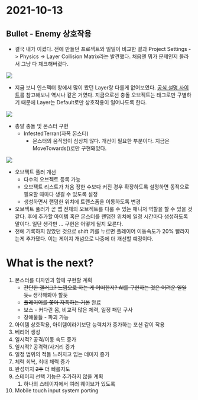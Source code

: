 # 2021-10-13

## Bullet - Enemy 상호작용

- 결국 내가 이겼다. 전에 만들던 프로젝트와 일일이 비교한 결과 Project Settings -> Physics -> Layer Collision Matrix라는 발견했다. 처음엔 뭐가 문제인지 몰라서 그냥 다 체크해버렸다. 

<img src="https://user-images.githubusercontent.com/45554623/137132301-dcba8e2c-b8c7-4cf9-857a-3eef8c26c894.png">

- 지금 보니 인스펙터 창에서 많이 봤던 Layer랑 다를게 없어보였다. [공식 설명 사이트](https://docs.unity3d.com/Manual/LayerBasedCollision.html)를 참고해보니 역시나 같은 거였다. 지금으로선 충돌 오브젝트는 태그로만 구별하기 때문에 Layer는 Default로만 상호작용이 일어나도록 한다.

<img src="https://user-images.githubusercontent.com/45554623/137133006-d842be58-a870-4d47-ba8e-f62a1a8e5fe2.png">



- 총알 충돌 및 몬스터 구현
  - InfestedTerran(자폭 몬스터)
    - 몬스터의 움직임이 심상치 않다. 개선이 필요한 부분이다. 지금은 MoveTowards()로만 구현돼있다.

<img src="https://user-images.githubusercontent.com/45554623/137140037-48302d99-b135-464f-83f0-b26422e00dcd.png">

- 오브젝트 풀러 개선
  - 다수의 오브젝트 등록 가능
  - 오브젝트 리스트가 처음 정한 수보다 커진 경우 확장하도록 설정하면 동적으로 필요할 때마다 생길 수 있도록 설정
  - 생성하면서 랜덤한 위치에 트랜스폼을 이동하도록 변경
- 오브젝트 풀러가 곧 맵 전체의 오브젝트를 다룰 수 있는 매니저 역할을 할 수 있을 것 같다. 후에 추가할 아이템 혹은 몬스터를 랜덤한 위치에 일정 시간마다 생성하도록 말이다. 일단 생각만 ... 구현은 어떻게 될지 모른다.
- 전에 기록하지 않았던 것으로 shift 키를 누르면 플레이어 이동속도가 20% 빨라지는게 추가됐다. 이는 게이지 개념으로 나중에 더 개선할 예정이다.

[](https://user-images.githubusercontent.com/45554623/137140037-48302d99-b135-464f-83f0-b26422e00dcd.png)

# What is the next?

1. 몬스터를 디자인과 함께 구현할 계획
   - ~~간단한 갤러그? 느낌으로 하는 게 어떠한지? AI를 구현하는 것은 어려운 일일듯..~~ 생각해봐야 할듯
   - ~~플레이어를 쫓아 자폭하는 기본~~ 완료
   - 보스 - 커다란 몸, 비교적 많은 체력, 일정 패턴 구사
   - 장애물들 - 파괴 가능
2.  아이템 상호작용, 아이템이라기보단 능력치가 증가하는 포션 같이 작용
   1. 베리어 생성
   2. 일시적? 공격/이동 속도 증가
   3. 일시적? 공격력/사거리 증가
   4. 일정 범위의 적들 느려지고 입는 데미지 증가
   5. 체력 회복, 최대 체력 증가
3. 완성까지 ~~2주~~ 더 빠를지도
4. 스테이지 선택 기능은 추가하지 않을 계획
   1. 하나의 스테이지에서 여러 웨이브가 있도록
5. Mobile touch input system porting

